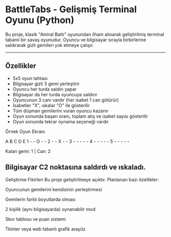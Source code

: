 # BattleTabs - Gelişmiş Terminal Oyunu (Python)

Bu proje, klasik "Amiral Battı" oyunundan ilham alınarak geliştirilmiş terminal tabanlı bir savaş oyunudur. Oyuncu ve bilgisayar sırayla birbirlerine saldırarak gizli gemileri yok etmeye çalışır.

---

## Özellikler

- 5x5 oyun tahtası
- Bilgisayar gizli 3 gemi yerleştirir
- Oyuncu her turda saldırı yapar
- Bilgisayar da her turda oyuncuya saldırır
- Oyuncunun 3 canı vardır (her isabet 1 can götürür)
- İsabetler "X", ıskalar "O" ile gösterilir
- Tüm düşman gemilerini vuran oyuncu kazanır
- Oyun sonunda başarı oranı, toplam atış ve isabet sayısı gösterilir
- Oyun sonunda tekrar oynama seçeneği vardır

Örnek Oyun Ekranı

   A B C D E
1  - - O - -
2  - - X - -
3  - - - - -
4  - - - - -
5  - - - - -

Kalan gemi: 1 | Can: 2

Bilgisayar C2 noktasına saldırdı ve ıskaladı.
-
Geliştirme Fikirleri
Bu proje geliştirilmeye açıktır. Planlanan bazı özellikler:

Oyuncunun gemilerini kendisinin yerleştirmesi

Gemilerin farklı boyutlarda olması

2 kişilik (aynı bilgisayarda) oynanabilir mod

Skor tablosu ve puan sistemi

Tkinter veya web tabanlı grafik arayüz
